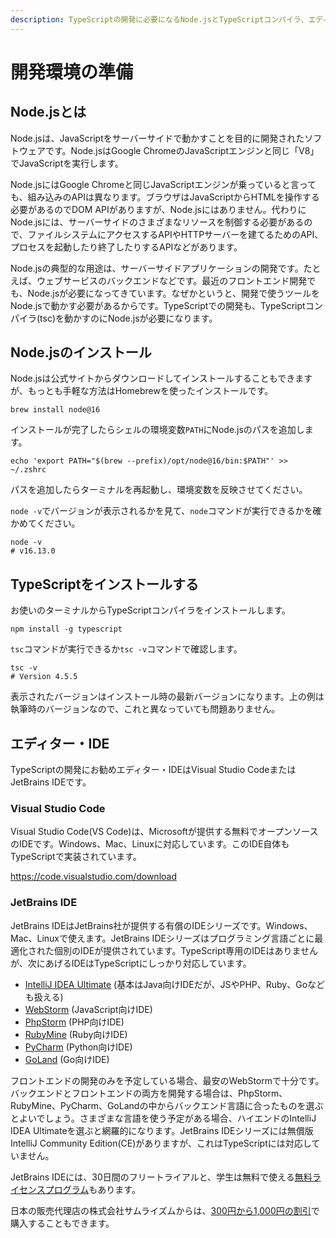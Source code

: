 ```yaml
---
description: TypeScriptの開発に必要になるNode.jsとTypeScriptコンパイラ、エディタをインストールしましょう。
---
```


# 開発環境の準備

## Node.jsとは

Node.jsは、JavaScriptをサーバーサイドで動かすことを目的に開発されたソフトウェアです。Node.jsはGoogle ChromeのJavaScriptエンジンと同じ「V8」でJavaScriptを実行します。

Node.jsにはGoogle Chromeと同じJavaScriptエンジンが乗っていると言っても、組み込みのAPIは異なります。ブラウザはJavaScriptからHTMLを操作する必要があるのでDOM APIがありますが、Node.jsにはありません。代わりにNode.jsには、サーバーサイドのさまざまなリソースを制御する必要があるので、ファイルシステムにアクセスするAPIやHTTPサーバーを建てるためのAPI、プロセスを起動したり終了したりするAPIなどがあります。

Node.jsの典型的な用途は、サーバーサイドアプリケーションの開発です。たとえば、ウェブサービスのバックエンドなどです。最近のフロントエンド開発でも、Node.jsが必要になってきています。なぜかというと、開発で使うツールをNode.jsで動かす必要があるからです。TypeScriptでの開発も、TypeScriptコンパイラ(tsc)を動かすのにNode.jsが必要になります。

## Node.jsのインストール

Node.jsは公式サイトからダウンロードしてインストールすることもできますが、もっとも手軽な方法はHomebrewを使ったインストールです。

```shell
brew install node@16
```

インストールが完了したらシェルの環境変数`PATH`にNode.jsのパスを追加します。

```shell
echo 'export PATH="$(brew --prefix)/opt/node@16/bin:$PATH"' >> ~/.zshrc
```

パスを追加したらターミナルを再起動し、環境変数を反映させてください。

`node -v`でバージョンが表示されるかを見て、`node`コマンドが実行できるかを確かめてください。

```shell
node -v
# v16.13.0
```

## TypeScriptをインストールする

お使いのターミナルからTypeScriptコンパイラをインストールします。

```shell
npm install -g typescript
```

`tsc`コマンドが実行できるか`tsc -v`コマンドで確認します。

```shell
tsc -v
# Version 4.5.5
```

表示されたバージョンはインストール時の最新バージョンになります。上の例は執筆時のバージョンなので、これと異なっていても問題ありません。

## エディター・IDE

TypeScriptの開発にお勧めエディター・IDEはVisual Studio CodeまたはJetBrains IDEです。

### Visual Studio Code

Visual Studio Code(VS Code)は、Microsoftが提供する無料でオープンソースのIDEです。Windows、Mac、Linuxに対応しています。このIDE自体もTypeScriptで実装されています。

https://code.visualstudio.com/download

### JetBrains IDE

JetBrains IDEはJetBrains社が提供する有償のIDEシリーズです。Windows、Mac、Linuxで使えます。JetBrains IDEシリーズはプログラミング言語ごとに最適化された個別のIDEが提供されています。TypeScript専用のIDEはありませんが、次にあげるIDEはTypeScriptにしっかり対応しています。

- [IntelliJ IDEA Ultimate](https://www.jetbrains.com/idea/) (基本はJava向けIDEだが、JSやPHP、Ruby、Goなども扱える)
- [WebStorm](https://www.jetbrains.com/webstorm/) (JavaScript向けIDE)
- [PhpStorm](https://www.jetbrains.com/phpstorm/) (PHP向けIDE)
- [RubyMine](https://www.jetbrains.com/ruby/) (Ruby向けIDE)
- [PyCharm](https://www.jetbrains.com/pycharm/) (Python向けIDE)
- [GoLand](https://www.jetbrains.com/go/) (Go向けIDE)

フロントエンドの開発のみを予定している場合、最安のWebStormで十分です。バックエンドとフロントエンドの両方を開発する場合は、PhpStorm、RubyMine、PyCharm、GoLandの中からバックエンド言語に合ったものを選ぶとよいでしょう。さまざまな言語を使う予定がある場合、ハイエンドのIntelliJ IDEA Ultimateを選ぶと網羅的になります。JetBrains IDEシリーズには無償版IntelliJ Community Edition(CE)がありますが、これはTypeScriptには対応していません。

JetBrains IDEには、30日間のフリートライアルと、学生は無料で使える[無料ライセンスプログラム](https://www.jetbrains.com/community/education/#students)もあります。

日本の販売代理店の株式会社サムライズムからは、[300円から1,000円の割引](https://secure.samuraism.com/referral/8BF59FFA232F45460DFA1635194C68B6)で購入することもできます。
